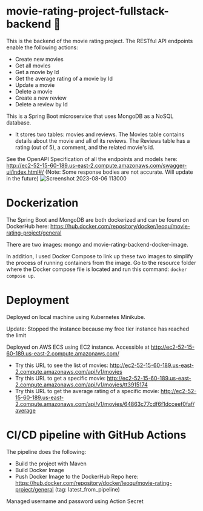 # movie-rating-project-fullstack-backend 🎥

This is the backend of the movie rating project. The RESTful API endpoints enable the following actions:
- Create new movies
- Get all movies
- Get a movie by Id
- Get the average rating of a movie by Id
- Update a movie
- Delete a movie
- Create a new review
- Delete a review by Id

This is a Spring Boot microservice that uses MongoDB as a NoSQL database. 
- It stores two tables: movies and reviews. The Movies table contains details about the movie and all of its reviews. The Reviews table has a rating (out of 5), a comment, and the related movie's id.

See the OpenAPI Specification of all the endpoints and models here: http://ec2-52-15-60-189.us-east-2.compute.amazonaws.com/swagger-ui/index.html#/ (Note: Some response bodies are not accurate. Will update in the future)
![Screenshot 2023-08-06 113000](https://github.com/zicongleoqu/movie-rating-project-fullstack-backend/assets/69138095/45bc404d-0d4e-443e-9d05-6b4947e2be9c)

# Dockerization
The Spring Boot and MongoDB are both dockerized and can be found on DockerHub here: https://hub.docker.com/repository/docker/leoqu/movie-rating-project/general

There are two images: mongo and movie-rating-backend-docker-image. 

In addition, I used Docker Compose to link up these two images to simplify the process of running containers from the image. Go to the resource folder where the Docker compose file is located and run this command: ```docker compose up```.

# Deployment

Deployed on local machine using Kubernetes Minikube.

Update: Stopped the instance because my free tier instance has reached the limit

Deployed on AWS ECS using EC2 instance. Accessible at http://ec2-52-15-60-189.us-east-2.compute.amazonaws.com/
- Try this URL to see the list of movies: http://ec2-52-15-60-189.us-east-2.compute.amazonaws.com/api/v1/movies
- Try this URL to get a specific movie: http://ec2-52-15-60-189.us-east-2.compute.amazonaws.com/api/v1/movies/tt3915174
- Try this URL to get the average rating of a specific movie: http://ec2-52-15-60-189.us-east-2.compute.amazonaws.com/api/v1/movies/64863c77cdf6f1dcceef0faf/average

# CI/CD pipeline with GitHub Actions

The pipeline does the following:
- Build the project with Maven
- Build Docker Image
- Push Docker Image to the DockerHub Repo here: https://hub.docker.com/repository/docker/leoqu/movie-rating-project/general (tag: latest_from_pipeline)

Managed username and password using Action Secret
